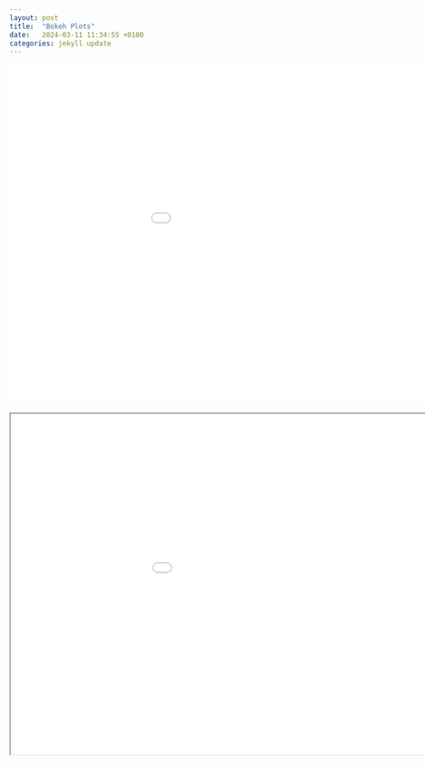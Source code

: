 ```yaml
---
layout: post
title:  "Bokeh Plots"
date:   2024-03-11 11:34:55 +0100
categories: jekyll update
---
```


<embed 
       type="text/html" 
       src="../Periodic.html"
       width="1100"
       height="600"
       >
</embed>

<iframe 
   src="periodic.html"
   width="1100"
   height="600"
></iframe>
